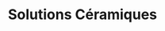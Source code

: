 ---
title: "Solutions Céramiques"
url: /saint-georges-dorques/solutions-ceramiques/
shop: Allgemein
---